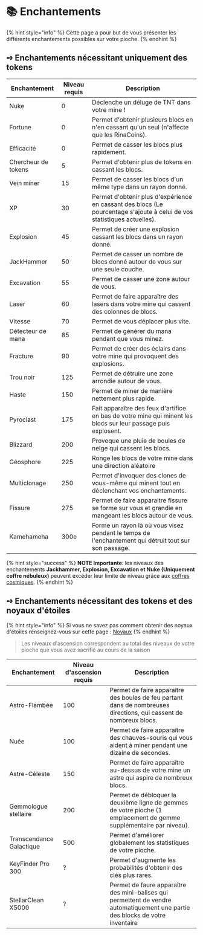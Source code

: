 # 📚 Enchantements

{% hint style="info" %}
Cette page a pour but de vous présenter les différents enchantements possibles sur votre pioche.
{% endhint %}

## **➺** Enchantements nécessitant uniquement des tokens

| Enchantement        | Niveau requis | Description                                                                                                              |
| ------------------- | ------------- | ------------------------------------------------------------------------------------------------------------------------ |
| Nuke                | 0             | Déclenche un déluge de TNT dans votre mine !                                                                             |
| Fortune             | 0             | Permet d'obtenir plusieurs blocs en n'en cassant qu'un seul (n'affecte que les RinaCoins).                               |
| Efficacité          | 0             | Permet de casser les blocs plus rapidement.                                                                              |
| Chercheur de tokens | 5             | Permet d'obtenir plus de tokens en cassant les blocs.                                                                    |
| Vein miner          | 15            | Permet de casser les blocs d'un même type dans un rayon donné.                                                           |
| XP                  | 30            | Permet d'obtenir plus d'expérience en cassant des blocs (Le pourcentage s'ajoute à celui de vos statistiques actuelles). |
| Explosion           | 45            | Permet de créer une explosion cassant les blocs dans un rayon donné.                                                     |
| JackHammer          | 50            | Permet de casser un nombre de blocs donné autour de vous sur une seule couche.                                           |
| Excavation          | 55            | Permet de casser une zone autour de vous.                                                                                |
| Laser               | 60            | Permet de faire apparaître des lasers dans votre mine qui cassent des colonnes de blocs.                                 |
| Vitesse             | 70            | Permet de vous déplacer plus vite.                                                                                       |
| Détecteur de mana   | 85            | Permet de générer du mana pendant que vous minez.                                                                        |
| Fracture            | 90            | Permet de créer des éclairs dans votre mine qui provoquent des explosions.                                               |
| Trou noir           | 125           | Permet de détruire une zone arrondie autour de vous.                                                                     |
| Haste               | 150           | Permet de miner de manière nettement plus rapide.                                                                        |
| Pyroclast           | 175           | Fait apparaître des feux d'artifice en bas de votre mine qui minent les blocs sur leur passage puis explosent.           |
| Blizzard            | 200           | Provoque une pluie de boules de neige qui cassent les blocs.                                                             |
| Géosphore           | 225           | Ronge les blocs de votre mine dans une direction aléatoire                                                               |
| Multiclonage        | 250           | Permet d'invoquer des clones de vous-même qui minent tout en déclenchant vos enchantements.                              |
| Fissure             | 275           | Permet de faire apparaitre fissure se forme sur vous et grandie en mangeant les blocs autour de vous.                    |
| Kamehameha          | 300e          | Forme un rayon là où vous visez pendant le temps de l'enchantement qui détruit tout sur son passage.                     |

{% hint style="success" %}
**NOTE Importante**: les niveaux des enchantements **Jackhammer, Explosion, Excavation et Nuke (Uniquement coffre nébuleux)** peuvent excéder leur limite de niveau grâce aux [coffres cosmiques](../../rsc/coffres\_cosmiques.md).
{% endhint %}

## **➺** Enchantements nécessitant des tokens et des noyaux d'étoiles

{% hint style="info" %}
Si vous ne savez pas comment obtenir des noyaux d'étoiles renseignez-vous sur cette page : [Noyaux](noyaux.md)
{% endhint %}

> Les niveaux d'ascension correspondent au total des niveaux de votre pioche que vous avez sacrifié au cours de la saison

| Enchantement             | Niveau d'ascension requis | Description                                                                                                         |
| ------------------------ | ------------------------- | ------------------------------------------------------------------------------------------------------------------- |
| Astro-Flambée            | 100                       | Permet de faire apparaître des boules de feu partant dans de nombreuses directions, qui cassent de nombreux blocs.  |
| Nuée                     | 100                       | Permet de faire apparaître des chauves-souris qui vous aident à miner pendant une dizaine de secondes.              |
| Astre-Céleste            | 150                       | Permet de faire apparaître au-dessus de votre mine un astre qui aspire de nombreux blocs.                           |
| Gemmologue stellaire     | 200                       | Permet de débloquer la deuxième ligne de gemmes de votre pioche (1 emplacement de gemme supplémentaire par niveau). |
| Transcendance Galactique | 500                       | Permet d'améliorer globalement les statistiques de votre pioche.                                                    |
| KeyFinder Pro 300        | ?                         | Permet d'augmente les probabilités d'obtenir des clés plus rares.                                                   |
| StellarClean X5000       | ?                         | Permet de faure apparaître des mini-balises qui permettent de vendre automatiquement une partie des blocks de votre inventaire|

